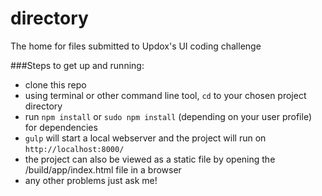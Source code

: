 # directory
The home for files submitted to Updox's UI coding challenge

###Steps to get up and running:
* clone this repo
* using terminal or other command line tool, `cd` to your chosen project directory
* run `npm install` or `sudo npm install` (depending on your user profile) for dependencies
* `gulp` will start a local webserver and the project will run on `http://localhost:8000/`
* the project can also be viewed as a static file by opening the /build/app/index.html file in a browser
* any other problems just ask me!

